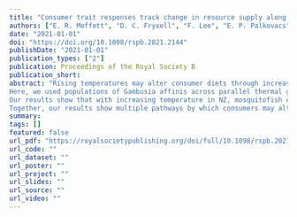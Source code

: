 ```yaml
---
title: "Consumer trait responses track change in resource supply along replicated thermal gradients"
authors: ["E. R. Moffett", "D. C. Fryxell", "F. Lee", "E. P. Palkovacs", "K. S. Simon"]
date: "2021-01-01"
doi: "https://doi.org/10.1098/rspb.2021.2144"
publishDate: "2021-01-01"
publication_types: ["2"]
publication: Proceedings of the Royal Society B
publication_short:
abstract: "Rising temperatures may alter consumer diets through increased metabolic demand and altered resource availability. However, current theories assessing dietary shifts with warming do not account for a change in resource availability. It is unknown whether consumers will increase consumption rates or consume different resources to meet increased energy requirements and whether the dietary change will lead to associated variation in morphology and nutrient utilization.
Here, we used populations of Gambusia affinis across parallel thermal gradients in New Zealand (NZ) and California (CA) to understand the influence of temperature on diets, morphology and stoichiometric phenotypes.
Our results show that with increasing temperature in NZ, mosquitofish consumed more plant material, whereas in CA mosquitofish shifted towards increased consumption of invertebrate prey. In both regions, populations with plant-based diets had fuller guts, longer relative gut lengths, superior-orientated mouths and reduced body elemental %C and N/P.
Together, our results show multiple pathways by which consumers may alter their feeding patterns with rising temperatures, and they suggest that warming-induced changes to resource availability may be the principal determinant of which pathway is taken."
summary:
tags: []
featured: false
url_pdf: "https://royalsocietypublishing.org/doi/full/10.1098/rspb.2021.2144"
url_code: ""
url_dataset: ""
url_poster: ""
url_project: ""
url_slides: ""
url_source: ""
url_video: ""
---
```

